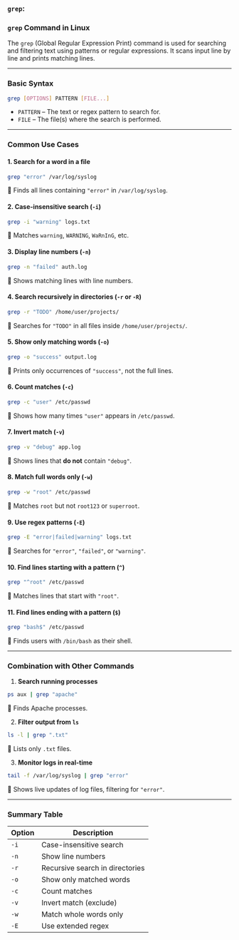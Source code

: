 ### **`grep`**:  
### **`grep` Command in Linux**  

The `grep` (Global Regular Expression Print) command is used for searching and filtering text using patterns or regular expressions. It scans input line by line and prints matching lines.

---

### **Basic Syntax**  
```bash
grep [OPTIONS] PATTERN [FILE...]
```
- `PATTERN` – The text or regex pattern to search for.
- `FILE` – The file(s) where the search is performed.

---

### **Common Use Cases**
#### **1. Search for a word in a file**
```bash
grep "error" /var/log/syslog
```
🔹 Finds all lines containing `"error"` in `/var/log/syslog`.

#### **2. Case-insensitive search (`-i`)**
```bash
grep -i "warning" logs.txt
```
🔹 Matches `warning`, `WARNING`, `WaRnInG`, etc.

#### **3. Display line numbers (`-n`)**
```bash
grep -n "failed" auth.log
```
🔹 Shows matching lines with line numbers.

#### **4. Search recursively in directories (`-r` or `-R`)**
```bash
grep -r "TODO" /home/user/projects/
```
🔹 Searches for `"TODO"` in all files inside `/home/user/projects/`.

#### **5. Show only matching words (`-o`)**
```bash
grep -o "success" output.log
```
🔹 Prints only occurrences of `"success"`, not the full lines.

#### **6. Count matches (`-c`)**
```bash
grep -c "user" /etc/passwd
```
🔹 Shows how many times `"user"` appears in `/etc/passwd`.

#### **7. Invert match (`-v`)**
```bash
grep -v "debug" app.log
```
🔹 Shows lines that **do not** contain `"debug"`.

#### **8. Match full words only (`-w`)**
```bash
grep -w "root" /etc/passwd
```
🔹 Matches `root` but not `root123` or `superroot`.

#### **9. Use regex patterns (`-E`)**
```bash
grep -E "error|failed|warning" logs.txt
```
🔹 Searches for `"error"`, `"failed"`, or `"warning"`.

#### **10. Find lines starting with a pattern (`^`)**
```bash
grep "^root" /etc/passwd
```
🔹 Matches lines that start with `"root"`.

#### **11. Find lines ending with a pattern (`$`)**
```bash
grep "bash$" /etc/passwd
```
🔹 Finds users with `/bin/bash` as their shell.

---

### **Combination with Other Commands**
1. **Search running processes**
```bash
ps aux | grep "apache"
```
🔹 Finds Apache processes.

2. **Filter output from `ls`**
```bash
ls -l | grep ".txt"
```
🔹 Lists only `.txt` files.

3. **Monitor logs in real-time**
```bash
tail -f /var/log/syslog | grep "error"
```
🔹 Shows live updates of log files, filtering for `"error"`.

---

### **Summary Table**
| Option | Description |
|--------|-------------|
| `-i`   | Case-insensitive search |
| `-n`   | Show line numbers |
| `-r`   | Recursive search in directories |
| `-o`   | Show only matched words |
| `-c`   | Count matches |
| `-v`   | Invert match (exclude) |
| `-w`   | Match whole words only |
| `-E`   | Use extended regex |